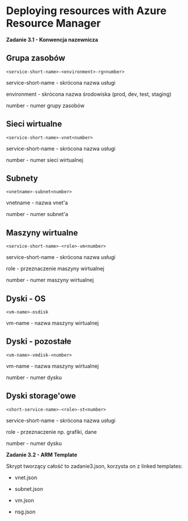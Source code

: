 # Deploying resources with Azure Resource Manager

**Zadanie 3.1 - Konwencja nazewnicza**

## Grupa zasobów
```
<service-short-name>-<environment>-rg<number>
 ```
service-short-name - skrócona nazwa usługi

environment - skrócona nazwa środowiska (prod, dev, test, staging)

number - numer grupy zasobów

## Sieci wirtualne
```
<service-short-name>-vnet<number>
 ```
service-short-name - skrócona nazwa usługi

number - numer sieci wirtualnej

## Subnety
```
<vnetname>-subnet<number>
 ```
vnetname - nazwa vnet'a

number - numer subnet'a

## Maszyny wirtualne
```
<service-short-name>-<role>-vm<number>
 ```
service-short-name - skrócona nazwa usługi
 
role - przeznaczenie maszyny wirtualnej

number - numer maszyny wirtualnej

## Dyski - OS
```
<vm-name>-osdisk
```
vm-name - nazwa maszyny wirtualnej

## Dyski - pozostałe
```
<vm-name>-vmdisk-<number>
 ```
vm-name - nazwa maszyny wirtualnej

number - numer dysku

## Dyski storage'owe
```
<short-service-name>-<role>-st<number>
 ```
service-short-name - skrócona nazwa usługi

role - przeznaczenie np. grafiki, dane

number - numer dysku

**Zadanie 3.2 - ARM Template**

Skrypt tworzący całość to zadanie3.json, korzysta on z linked templates:

 + vnet.json
 
 + subnet.json
 
 + vm.json
 
 + nsg.json
 
